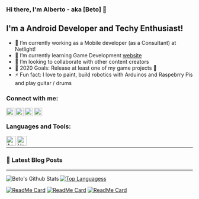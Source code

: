 ### Hi there, I'm Alberto - aka [Beto] 👋

## I'm a Android Developer and Techy Enthusiast!
- 🔭 I’m currently working as a Mobile developer (as a Consultant) at Netlight!
- 🌱 I’m currently learning Game Development [website]
- 👯 I’m looking to collaborate with other content creators
- 🥅 2020 Goals: Release at least one of my game projects 🤣
- ⚡ Fun fact: I love to paint, build robotics with Arduinos and Raspebrry Pis and play guitar / drums

### Connect with me:

[<img align="left" alt="betomaluje | Github" width="22px" src="https://cdn.jsdelivr.net/npm/simple-icons@v3/icons/github.svg" />][website]
[<img align="left" alt="betomaluje | Itch.io" width="22px" src="https://cdn.jsdelivr.net/npm/simple-icons@v3/icons/itch-dot-io.svg" />][itchio]
[<img align="left" alt="betomaluje | LinkedIn" width="22px" src="https://cdn.jsdelivr.net/npm/simple-icons@v3/icons/linkedin.svg" />][linkedin]
[<img align="left" alt="betomaluje | Instagram" width="22px" src="https://cdn.jsdelivr.net/npm/simple-icons@v3/icons/instagram.svg" />][instagram]

<br />

### Languages and Tools:

<img align="left" alt="Android" width="26px" src="https://cdn.jsdelivr.net/npm/simple-icons@v3/icons/android.svg" />
<img align="left" alt="Unity" width="26px" src="https://cdn.jsdelivr.net/npm/simple-icons@v3/icons/unity.svg" />

<br />

---
### 📕 Latest Blog Posts
<!-- BLOG-POST-LIST:START -->
<!-- BLOG-POST-LIST:END -->

---
<img align="left" alt="Beto's Github Stats" src="https://github-readme-stats.vercel.app/api?username=betomaluje&show_icons=true&hide_border=true" />

[![Top Languagess](https://github-readme-stats.vercel.app/api/top-langs/?username=betomaluje&layout=compact)](https://github.com/betomaluje/github-readme-stats)

[![ReadMe Card](https://github-readme-stats.vercel.app/api/pin/?username=betomaluje&repo=Mi-Band)](https://github.com/betomaluje/Mi-Band)
[![ReadMe Card](https://github-readme-stats.vercel.app/api/pin/?username=betomaluje&repo=el-llamo-3d)](https://github.com/betomaluje/el-llamo-3d)
[![ReadMe Card](https://github-readme-stats.vercel.app/api/pin/?username=betomaluje&repo=Kyky)](https://github.com/betomaluje/Kyky)

[website]: https://betomaluje.github.io/game-demos/
[itchio]: https://betomaluje.itch.io/
[linkedin]: https://www.linkedin.com/in/albertomalujev
[instagram]: https://www.instagram.com/betomaluje